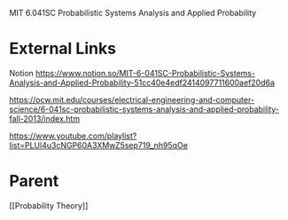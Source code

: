 
MIT 6.041SC Probabilistic Systems Analysis and Applied Probability

# External Links

Notion
https://www.notion.so/MIT-6-041SC-Probabilistic-Systems-Analysis-and-Applied-Probability-51cc40e4edf2414097711600aef20d6a

https://ocw.mit.edu/courses/electrical-engineering-and-computer-science/6-041sc-probabilistic-systems-analysis-and-applied-probability-fall-2013/index.htm

https://www.youtube.com/playlist?list=PLUl4u3cNGP60A3XMwZ5sep719_nh95qOe

# Parent

[[Probability Theory]]
